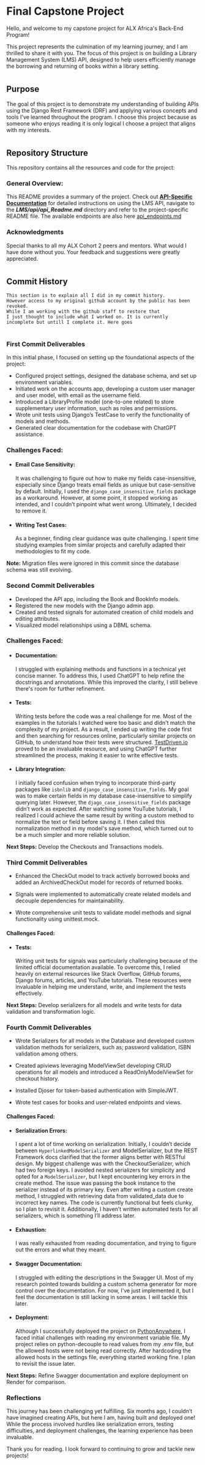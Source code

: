 # Final Capstone Project

Hello, and welcome to my capstone project for ALX Africa's Back-End Program!

This project represents the culmination of my learning journey,
and I am thrilled to share it with you. The focus of this project is on
building a Library Management System (LMS) API, designed to help users 
efficiently manage the borrowing and returning of books 
within a library setting.

#
## Purpose

The goal of this project is to demonstrate my understanding of building 
APIs using the Django Rest Framework (DRF) and applying various concepts 
and tools I've learned throughout the program. 
I choose this project because as someone who enjoys reading it is only logical 
I choose a project that aligns with my interests.

#
## Repository Structure

This repository contains all the resources and code for the project:

### General Overview: 
This README provides a summary of the project.
Check out [**API-Specific Documentation**](https://github.com/cephastay/library_management_api/blob/main/LMS/api_Readme.md)
for detailed instructions on 
using the LMS API, navigate to the _**LMS/api/api_Readme.md**_ directory and 
refer to the project-specific README file. The available endpoints are also here [api_endpoints.md](https://github.com/cephastay/library_management_api/blob/main/LMS/api_endpoints.md)

### Acknowledgments
Special thanks to all my ALX Cohort 2 peers and mentors. What would I have 
done without you. Your feedback and suggestions were greatly appreciated.

#

## Commit History

```
This section is to explain all I did in my commit history. 
However access to my original github account by the public has been revoked.
While I am working with the github staff to restore that
I just thought to include what I worked on. It is currently 
incomplete but untill I complete it. Here goes 
```
#
### First Commit Deliverables

In this initial phase, I focused on setting up the foundational aspects of the project:

- Configured project settings, designed the database schema, and set up environment variables.
- Initiated work on the accounts app, developing a custom user manager and user model, with email as the username field.
- Introduced a LibraryProfile model (one-to-one related) to store supplementary user information, such as roles and permissions.
- Wrote unit tests using Django’s TestCase to verify the functionality of models and methods.
- Generated clear documentation for the codebase with ChatGPT assistance.

### Challenges Faced:
- #### **Email Case Sensitivity:**
    It was challenging to figure out how to make my fields case-insensitive, 
    especially since Django treats email fields as unique but case-sensitive 
    by default. Initially, I used the ``django_case_insensitive_fields`` package
    as a workaround. However, at some point, it stopped working as intended,
    and I couldn’t pinpoint what went wrong. Ultimately, I decided to remove it.

- #### **Writing Test Cases:** 
   As a beginner, finding clear guidance was quite challenging. I spent time 
   studying examples from similar projects and carefully adapted their methodologies to fit my code.

**Note:** Migration files were ignored in this commit since the database schema was still evolving.

### Second Commit Deliverables

- Developed the API app, including the Book and BookInfo models.
- Registered the new models with the Django admin app.
- Created and tested signals for automated creation of child models and editing attributes.
- Visualized model relationships using a DBML schema.

### Challenges Faced:
- #### **Documentation:** 
    I struggled with explaining methods and functions in a technical 
    yet concise manner. To address this, I used ChatGPT to help refine the 
    docstrings and annotations. While this improved the clarity,
    I still believe there's room for further refinement.

- #### **Tests:** 
    Writing tests before the code was a real challenge for me. Most of the 
    examples in the tutorials I watched were too basic and didn't match the 
    complexity of my project. As a result, I ended up writing the code first 
    and then searching for resources online, particularly similar projects on 
    GitHub, to understand how their tests were structured.
    [TestDriven.io](https://testdriven.io/) proved to be an invaluable resource,
    and using ChatGPT further streamlined the process, making it easier to write effective tests.

- #### **Library Integration:** 
    I initially faced confusion when trying to incorporate third-party 
    packages like ``isbnlib`` and ``django_case_insensitive_fields``.
    My goal was to make certain fields in my database case-insensitive
    to simplify querying later.
    However, the ``djago_case_insensitive_fields`` package didn’t work as expected.
    After watching some YouTube tutorials, I realized I could achieve the
    same result by writing a custom method to normalize the text or field
    before saving it. I then called this normalization method in my model's
    save method, which turned out to be a much simpler and more reliable solution.

**Next Steps:** Develop the Checkouts and Transactions models.

### Third Commit Deliverables

- Enhanced the CheckOut model to track actively borrowed books and added 
    an ArchivedCheckOut model for records of returned books.

- Signals were implemented to automatically create related models and 
    decouple dependencies for maintainability.

- Wrote comprehensive unit tests to validate model methods and signal functionality using unittest.mock.

#### **Challenges Faced:**
- #### **Tests:** 
    Writing unit tests for signals was particularly challenging because of the 
    limited official documentation available. To overcome this, I relied heavily
    on external resources like Stack Overflow, GitHub forums, Django forums, 
    articles, and YouTube tutorials. These resources were invaluable in 
    helping me understand, write, and implement the tests effectively.

**Next Steps:** Develop serializers for all models and write tests for data validation and transformation logic.

### Fourth Commit Deliverables

- Wrote Serializers for all models in the Database and developed custom 
    validation methods for serializers, such as; password validation, ISBN validation among others.

- Created apiviews leveraging ModelViewSet developing CRUD operations 
    for all models and introduced a ReadOnlyModelViewSet for checkout history.

- Installed Djoser for token-based authentication with SimpleJWT.

- Wrote test cases for books and user-related endpoints and views.

#### **Challenges Faced:**
- #### **Serialization Errors:** 
   I spent a lot of time working on serialization. Initially, I couldn’t 
   decide between ``HyperlinkedModelSerializer`` and ModelSerializer, but 
   the REST Framework docs clarified that the former aligns better with 
   RESTful design. My biggest challenge was with the CheckoutSerializer,
   which had two foreign keys. I avoided nested serializers for simplicity
   and opted for a ``ModelSerializer``, but I kept encountering key errors in
   the create method. The issue was passing the book instance to the serializer
   instead of its primary key. Even after writing a custom create method,
   I struggled with retrieving data from validated_data due to incorrect key names.
   The code is currently functional but feels clunky, so I plan to revisit it.
   Additionally, I haven’t written automated tests for all serializers, which
   is something I’ll address later.

- #### **Exhaustion:** 
    I was really exhausted from reading documentation, and trying to
    figure out the errors and what they meant.

- #### **Swagger Documentation:** 
    I struggled with editing the descriptions in the Swagger UI.
    Most of my research pointed towards building a custom schema
    generator for more control over the documentation. For now, I've
    just implemented it, but I feel the documentation is still lacking in some areas.
    I will tackle this later.

- #### **Deployment:**
    Although I successfully deployed the project on 
    [PythonAnywhere](https://enamyaovi.pythonanywhere.com/), I faced initial
    challenges with reading my environment variable file. My project
    relies on python-decouple to read values from my .env file, but the
    allowed hosts were not being read correctly. After hardcoding the
    allowed hosts in the settings file, everything started working fine.
    I plan to revisit the issue later.

**Next Steps:** Refine Swagger documentation and explore deployment on Render for comparison.

### **Reflections**

This journey has been challenging yet fulfilling. Six months ago, 
I couldn’t have imagined creating APIs, but here I am, having built
and deployed one! While the process involved hurdles like serialization
errors, testing difficulties, and deployment challenges, 
the learning experience has been invaluable. 

Thank you for reading. I look forward to continuing to grow and tackle new projects!
